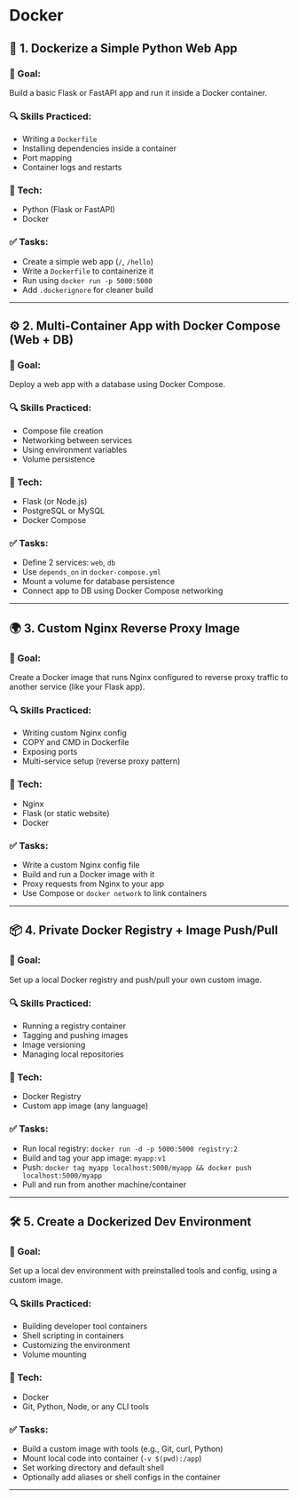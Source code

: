 # Docker

## 🧪 **1. Dockerize a Simple Python Web App**

### 🔧 Goal:

Build a basic Flask or FastAPI app and run it inside a Docker container.

### 🔍 Skills Practiced:

* Writing a `Dockerfile`
* Installing dependencies inside a container
* Port mapping
* Container logs and restarts

### 📁 Tech:

* Python (Flask or FastAPI)
* Docker

### ✅ Tasks:

* Create a simple web app (`/`, `/hello`)
* Write a `Dockerfile` to containerize it
* Run using `docker run -p 5000:5000`
* Add `.dockerignore` for cleaner build

---

## ⚙️ **2. Multi-Container App with Docker Compose (Web + DB)**

### 🔧 Goal:

Deploy a web app with a database using Docker Compose.

### 🔍 Skills Practiced:

* Compose file creation
* Networking between services
* Using environment variables
* Volume persistence

### 📁 Tech:

* Flask (or Node.js)
* PostgreSQL or MySQL
* Docker Compose

### ✅ Tasks:

* Define 2 services: `web`, `db`
* Use `depends_on` in `docker-compose.yml`
* Mount a volume for database persistence
* Connect app to DB using Docker Compose networking

---

## 🌍 **3. Custom Nginx Reverse Proxy Image**

### 🔧 Goal:

Create a Docker image that runs Nginx configured to reverse proxy traffic to another service (like your Flask app).

### 🔍 Skills Practiced:

* Writing custom Nginx config
* COPY and CMD in Dockerfile
* Exposing ports
* Multi-service setup (reverse proxy pattern)

### 📁 Tech:

* Nginx
* Flask (or static website)
* Docker

### ✅ Tasks:

* Write a custom Nginx config file
* Build and run a Docker image with it
* Proxy requests from Nginx to your app
* Use Compose or `docker network` to link containers

---

## 📦 **4. Private Docker Registry + Image Push/Pull**

### 🔧 Goal:

Set up a local Docker registry and push/pull your own custom image.

### 🔍 Skills Practiced:

* Running a registry container
* Tagging and pushing images
* Image versioning
* Managing local repositories

### 📁 Tech:

* Docker Registry
* Custom app image (any language)

### ✅ Tasks:

* Run local registry: `docker run -d -p 5000:5000 registry:2`
* Build and tag your app image: `myapp:v1`
* Push: `docker tag myapp localhost:5000/myapp && docker push localhost:5000/myapp`
* Pull and run from another machine/container

---

## 🛠️ **5. Create a Dockerized Dev Environment**

### 🔧 Goal:

Set up a local dev environment with preinstalled tools and config, using a custom image.

### 🔍 Skills Practiced:

* Building developer tool containers
* Shell scripting in containers
* Customizing the environment
* Volume mounting

### 📁 Tech:

* Docker
* Git, Python, Node, or any CLI tools

### ✅ Tasks:

* Build a custom image with tools (e.g., Git, curl, Python)
* Mount local code into container (`-v $(pwd):/app`)
* Set working directory and default shell
* Optionally add aliases or shell configs in the container

---

